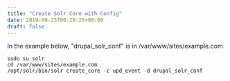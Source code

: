 ```yaml
---
title: "Create Solr Core with Config"
date: 2019-09-25T00:20:25+08:00
draft: false
---
```


In the example below, "drupal_solr_conf" is in /var/www/sites/example.com

```
sudo su solr
cd /var/www/sites/example.com
/opt/solr/bin/solr create_core -c upd_event -d drupal_solr_conf
```
